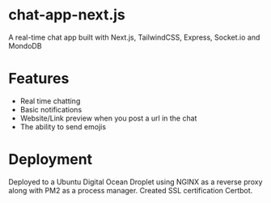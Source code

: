 # chat-app-next.js
A real-time chat app built with Next.js, TailwindCSS, Express, Socket.io and MondoDB

# Features
- Real time chatting
- Basic notifications
- Website/Link preview when you post a url in the chat
- The ability to send emojis

# Deployment
Deployed to a Ubuntu Digital Ocean Droplet using NGINX as a reverse proxy along with PM2 as a process manager. Created SSL certification Certbot.
